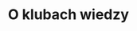 ---
title: O klubach wiedzy
about: Pierwsze biblioteczne kluby wiedzy powstały w 2015 r. w Bibliotece Publicznej
  w Chicago z inicjatywy amerykańskiej organizacji non-profit Peer 2 Peer University
  (P2PU). Od tego czasu model "klubowego" uczenia się rozpowszechnił się w bibliotekach
  oraz innych lokalnych instytucjach i organizacjach w różnych krajach Ameryki Północnej,
  Afryki Wschodniej i Europy. W 2020 roku, dzięki współpracy Fundacji Rozwoju Społeczeństwa
  Informacyjnego z Peer 2 Peer University oraz wsparciu finansowemu Unii Europejskiej
  w ramach programu Erasmus+, kluby wiedzy powstaną także w polskich bibliotekach.
faq_title: Często zadawane pytania
faq:
- q: Co to jest klub wiedzy?
  a: 'Klub wiedzy to grupa osób, które spotykają się regularnie po to, by wspólnie
    się czegoś uczyć.

    Kluby wiedzy są:

    otwarte dla wszystkich zainteresowanych,


    nieodpłatne,


    cykliczne (uczestnicy kluby spotykają się zazwyczaj 6-8 razy).



    Spotkania klubów prowadzą moderatorzy, którzy nie są nauczycielami. Zwykle nie
    posiadają oni specjalistycznej wiedzy z dziedzin, o których jest mowa na spotkaniach.
    Pełnią rolę przewodników po zasobach wiedzy, wspierają uczestników klubów wiedzy
    i przygotowują miejsce na spotkania.'
- q: Z jakich materiałów można korzystać w klubach wiedzy?
  a: Kluby wykorzystują przede wszystkim bezpłatne kursy online. Niektóre zasoby przygotowuje
    Peer 2 Peer University, lecz zdecydowana większość materiałów pochodzi z internetu.
    Można skorzystać z dowolnych zasobów edukacyjnych, o ile będą one dostępne dla
    uczestników nieodpłatnie, a korzystanie z nich będzie zgodne z prawem i zasadami
    ich udostępniania.
- q: ''
  a: Uczestnicy klubu wiedzy nie muszą tworzyć konta na platformie Peer 2 Peer University.
    Wystarczy się zarejestrować na spotkania danego klubu, podając imię, nazwisko,
    numer telefonu i/lub adres e-mail. Powyższe dane zbierane są w celu umożliwienia
    moderatorom kontaktu z uczestnikami. Konto Peer 2 Peer University jest niezbędne
    w przypadku, gdy chcemy założyć klub wiedzy.
- q: Czy uczestnictwo w spotkaniach klubu wiedzy wiąże się z jakimikolwiek opłatami?
  a: Nie. Kluby wiedzy są dla uczestników bezpłatne.
- q: Czy po ukończeniu cyklu spotkań uczestnicy otrzymają certyfikaty?
  a: Ani Peer 2 Peer University, ani partnerzy projektu nie wydają certyfikatów uczestnictwa
    w kursach i spotkaniach klubów wiedzy. W przypadku kursów, z których korzystają
    kluby wiedzy, istnieje czasem możliwość otrzymania certyfikatu, jednak takie certyfikaty
    zazwyczaj są odpłatne. Jeśli potrzebujesz potwierdzenia udziału w spotkaniach
    swojego klubu wiedzy, skontaktuj się z moderatorem.
- q: Co to jest Peer 2 Peer University?
  a: 'Peer 2 Peer University to organizacja non-profit, której siedziba znajduje się
    w Kalifornii w Stanach Zjednoczonych, a członkowie zespołu pracują w różnych krajach:
    w USA, Kanadzie i Republice Południowej Afryki. Misją P2PU jest stwarzanie możliwości
    edukacyjnych dostępnych dla wszystkich zainteresowanych, jako alternatywy dla
    podstawowej oferty szkolnictwa wyższego.'
- q: ''
  a: ''
- q: Czego dotyczy projekt “Learning Circles in Libraries”?
  a: '"Learning Circles in Libraries" (Kluby wiedzy w bibliotekach) to 3-letni projekt
    finansowany ze środków Unii Europejskiej w ramach programu Erasmus+ Akcja 2: Partnerstwa
    strategiczne/Edukacja dorosłych). FRSI jest liderem projektu, a naszymi partnerami
    są: Peer 2 Peer University (Stany Zjednoczone), Stadt Kőln (Niemcy), Fundatia
    Progress (Rumunia), Biblioteca Lucio Craveiro da Silva (Portugalia) oraz Suomen
    eOppimiskeskus ry (Finlandia).


    Celem projektu jest ułatwienie osobom dorosłym dostępu do przydatnych treści online,
    wsparcie w zdobywaniu wiedzy oraz doskonaleniu umiejętności uczenia się przez
    całe życie, z wykorzystaniem metodologii "learning circles" stworzonej przez P2PU.

    W ramach projektu:


    - przeprowadzamy badania i przygotowujemy zasoby edukacyjne, które zostaną udostępnione
    w językach wszystkich partnerów projektu,


    - upowszechniamy metodologię “klubów wiedzy”,


    - przygotowujemy ekspertów, którzy przeszkolą moderatorów klubów wiedzy,


    - przeprowadzamy szkolenia dla moderatorów, którzy będą prowadzić w bibliotekach
    kluby wiedzy.'
- q: Kto może założyć klub wiedzy i prowadzić spotkania?
  a: Każdy! Utworzenie klubu wiedzy nie wiąże się z żadnymi opłatami.Wystarczy założyć
    konto na platformie P2PU. Przygotowujemy zasoby edukacyjne dla moderatorów, które
    będą udostępniane w języku polskim na tej stronie.
layout: about
bundles:
- style
---